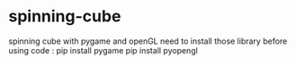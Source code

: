# spinning-cube
 spinning cube with pygame and openGL
need to install those library before using code :
pip install pygame
pip install pyopengl
